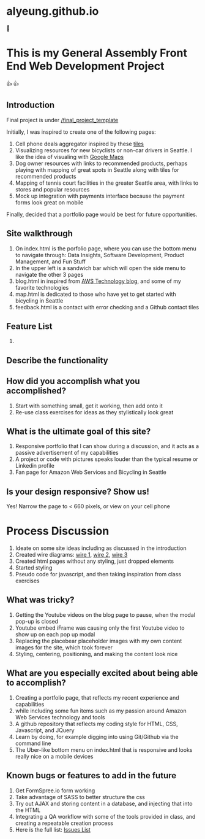# alyeung.github.io
:dog:

# This is my General Assembly Front End Web Development Project
:+1: :+1: 

## Introduction
Final project is under [/final_project_template](https://alyeung.github.io/final_project_template/)

Initially, I was inspired to create one of the following pages:

1.  Cell phone deals aggregator inspired by these [tiles](https://erickv.github.io/finalassignment_v2/)
2.  Visualizing resources for new bicyclists or non-car drivers in Seattle.  I like the idea of visualing with [Google Maps](http://seattlebackstory.com/)
3.  Dog owner resources with links to recommended products, perhaps playing with mapping of great spots in Seattle along with tiles for recommended products
4.  Mapping of tennis court facilities in the greater Seattle area, with links to stores and popular resources
5.  Mock up integration with payments interface because the payment forms look great on mobile

Finally, decided that a portfolio page would be best for future opportunities.

## Site walkthrough
1.  On index.html is the porfolio page, where you can use the bottom menu to navigate through: Data Insights, Software Development, Product Management, and Fun Stuff
2.  In the upper left is a sandwich bar which will open the side menu to navigate the other 3 pages
3.  blog.html in inspired from [AWS Technology blog](final_project_template/images/AWS_Blog_Inspiration.png), and some of my favorite technologies
4.  map.html is dedicated to those who have yet to get started with bicycling in Seattle
5.  feedback.html is a contact with error checking and a Github contact tiles
 
## Feature List

1. 

## Describe the functionality

## How did you accomplish what you accomplished?

1. Start with something small, get it working, then add onto it
2. Re-use class exercises for ideas as they stylistically look great

## What is the ultimate goal of this site?
1. Responsive portfolio that I can show during a discussion, and it acts as a passive advertisement of my capabilities
2. A project or code with pictures speaks louder than the typical resume or Linkedin profile
2. Fan page for Amazon Web Services and Bicycling in Seattle

## Is your design responsive?  Show us!
Yes!  Narrow the page to < 660 pixels, or view on your cell phone

# Process Discussion
1.  Ideate on some site ideas including as discussed in the introduction
2.  Created wire diagrams: [wire 1](images/wire1.jpg), [wire 2](images/wire2.jpg), [wire 3](images/wire3.jpg)
3.  Created html pages without any styling, just dropped elements
4.  Started styling
5.  Pseudo code for javascript, and then taking inspiration from class exercises

## What was tricky?
1.  Getting the Youtube videos on the blog page to pause, when the modal pop-up is closed
2.  Youtube embed iFrame was causing only the first Youtube video to show up on each pop up modal
3.  Replacing the placebear placeholder images with my own content images for the site, which took forever
4.  Styling, centering, positioning, and making the content look nice

## What are you especially excited about being able to accomplish?

1. Creating a portfolio page, that reflects my recent experience and capabilities
2. while including some fun items such as my passion around Amazon Web Services technology and tools
3. A github repository that reflects my coding style for HTML, CSS, Javascript, and JQuery
4. Learn by doing, for example digging into using Git/Github via the command line
5. The Uber-like bottom menu on index.html that is responsive and looks really nice on a mobile devices

## Known bugs or features to add in the future

1. Get FormSpree.io form working
2. Take advantage of SASS to better structure the css
3. Try out AJAX and storing content in a database, and injecting that into the HTML
4. Integrating a QA workflow with some of the tools provided in class, and creating a repeatable creation process
5. Here is the full list: [Issues List](https://github.com/alyeung/alyeung.github.io/issues)


